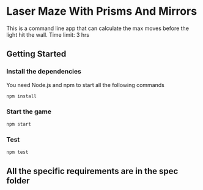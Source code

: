 # Laser Maze With Prisms And Mirrors
This is a command line app that can calculate the max moves before the light hit the wall.
Time limit: 3 hrs

## Getting Started
### Install the dependencies
You need Node.js and npm to start all the following commands
```
npm install
```
### Start the game
```
npm start
```
### Test
```
npm test
```

## All the specific requirements are in the spec folder